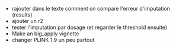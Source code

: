 - rajouter dans le texte comment on compare l'erreur d'imputation (results)
- ajouter un r2
- tester l'imputation par dosage (et regarder le threshold ensuite)
- Make an big_apply vignette
- changer PLINK 1.9 un peu partout